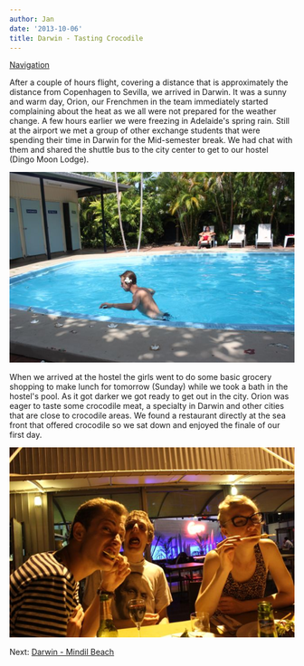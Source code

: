 ```yaml
---
author: Jan
date: '2013-10-06'
title: Darwin - Tasting Crocodile
---
```


[Navigation](/posts/30-der-stuart-highway/)

After a couple of hours flight, covering a distance that is approximately the
distance from Copenhagen to Sevilla, we arrived in Darwin. It was a sunny and
warm day, Orion, our Frenchmen in the team immediately started complaining
about the heat as we all were not prepared for the weather change. A few hours
earlier we were freezing in Adelaide's spring rain. Still at the airport we met
a group of other exchange students that were spending their time in Darwin for
the Mid-semester break. We had chat with them and shared the shuttle bus to the
city center to get to our hostel (Dingo Moon Lodge).

![Text](images/orion.jpg)

When we arrived at the hostel the girls went to do some basic grocery shopping
to make lunch for tomorrow (Sunday) while we took a bath in the hostel's pool.
As it got darker we got ready to get out in the city. Orion was eager to taste
some crocodile meat, a specialty in Darwin and other cities that are close to
crocodile areas. We found a restaurant directly at the sea front that offered
crocodile so we sat down and enjoyed the finale of our first day.

![Text](images/crocodile.jpg)

Next: [Darwin - Mindil Beach](../day_02)
